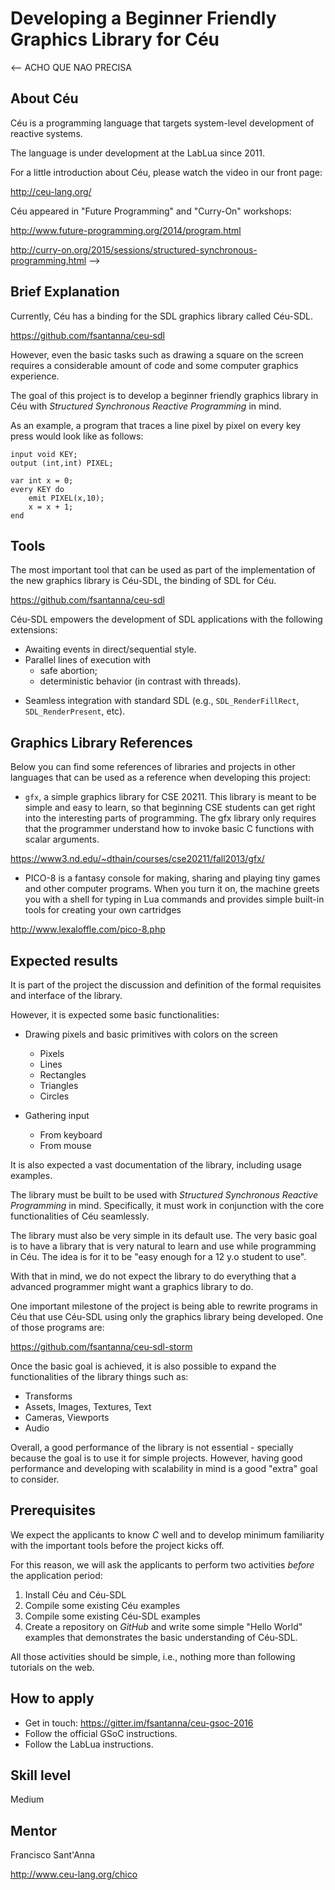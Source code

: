 # Developing a Beginner Friendly Graphics Library for Céu

<--
ACHO QUE NAO PRECISA
## About Céu

Céu is a programming language that targets system-level development of reactive systems.

The language is under development at the LabLua since 2011.

For a little introduction about Céu, please watch the video in our front page:

http://ceu-lang.org/

Céu appeared in "Future Programming" and "Curry-On" workshops:

http://www.future-programming.org/2014/program.html

http://curry-on.org/2015/sessions/structured-synchronous-programming.html
-->

## Brief Explanation

Currently, Céu has a binding for the SDL graphics library called Céu-SDL.

https://github.com/fsantanna/ceu-sdl

<!--
ACHO QUE NAO PRECISA
SDL is a C-based and cross-platform development library that provides access to audio, keyboard, mouse, joystick, and graphics hardware:

http://libsdl.org/
-->

However, even the basic tasks such as drawing a square on the screen requires a considerable amount of code and some computer graphics experience.

The goal of this project is to develop a beginner friendly graphics library in Céu with *Structured Synchronous Reactive Programming* in mind.
<!--It is desired to allow "a 12 year old student" to use the library with ease (NAO SEI SE EH PRA TANTO)--> <!--while not limiting the functionalities of more experienced users (TALVEZ SIM)-->
As an example, a program that traces a line pixel by pixel on every key press would look like as follows:

```
input void KEY;
output (int,int) PIXEL;

var int x = 0;
every KEY do
    emit PIXEL(x,10);
    x = x + 1;
end
```

<!-- TODO: talvez colocar alguns comentários no programa e explicar o que o programa *não fez* (escolher uma cor, aplicar/flip as primitivas, etc) -->

## Tools

The most important tool that can be used as part of the implementation of the new graphics library is Céu-SDL, the binding of SDL for Céu.

https://github.com/fsantanna/ceu-sdl

Céu-SDL empowers the development of SDL applications with the following extensions:

- Awaiting events in direct/sequential style.
- Parallel lines of execution with
    - safe abortion;
    - deterministic behavior (in contrast with threads).
<!--
- Asynchronous loops for heavy computations.
-->
- Seamless integration with standard SDL (e.g., `SDL_RenderFillRect`, `SDL_RenderPresent`, etc).

<!-- TODO: comentar que o SDL eh suficiente para as nossas necessidades (eh um superset do que a gente precisa) -->

## Graphics Library References

Below you can find some references of libraries and projects in other languages that can be used as a reference when developing this project:


- `gfx`, a simple graphics library for CSE 20211. This library is meant to be simple and easy to learn, so that beginning CSE students can get right into the interesting parts of programming. The gfx library only requires that the programmer understand how to invoke basic C functions with scalar arguments.

https://www3.nd.edu/~dthain/courses/cse20211/fall2013/gfx/

- PICO-8 is a fantasy console for making, sharing and playing tiny games and other computer programs. When you turn it on, the machine greets you with a shell for typing in Lua commands and provides simple built-in tools for creating your own cartridges

http://www.lexaloffle.com/pico-8.php

## Expected results

It is part of the project the discussion and definition of the formal requisites and interface of the library.

However, it is expected some basic functionalities:

- Drawing pixels and basic primitives with colors on the screen
    - Pixels
    - Lines
    - Rectangles
    - Triangles
    - Circles

- Gathering input
    - From keyboard
    - From mouse

It is also expected a vast documentation of the library, including usage examples.

The library must be built to be used with *Structured Synchronous Reactive Programming* in mind. Specifically, it must work in conjunction with the core functionalities of Céu seamlessly.

The library must also be very simple in its default use. The very basic goal is to have a library that is very natural to learn and use while programming in Céu. The idea is for it to be "easy enough for a 12 y.o student to use".

With that in mind, we do not expect the library to do everything that a advanced programmer might want a graphics library to do.

One important milestone of the project is being able to rewrite programs in Céu that use Céu-SDL using only the graphics library being developed. One of those programs are:

https://github.com/fsantanna/ceu-sdl-storm

Once the basic goal is achieved, it is also possible to expand the functionalities of the library things such as:

 - Transforms
 - Assets, Images, Textures, Text
 - Cameras, Viewports
 - Audio

Overall, a good performance of the library is not essential - specially because the goal is to use it for simple projects. However, having good performance and developing with scalability in mind is a good "extra" goal to consider.

## Prerequisites

We expect the applicants to know *C* well and to develop minimum familiarity with the important tools before the project kicks off.

For this reason, we will ask the applicants to perform two activities *before* 
the application period:

1. Install Céu and Céu-SDL
2. Compile some existing Céu examples
3. Compile some existing Céu-SDL examples
4. Create a repository on *GitHub* and write some simple "Hello World" examples that demonstrates the basic understanding of Céu-SDL.

All those activities should be simple, i.e., nothing more than following tutorials  on the web.

## How to apply

* Get in touch: https://gitter.im/fsantanna/ceu-gsoc-2016
* Follow the official GSoC instructions.
* Follow the LabLua instructions.

## Skill level

Medium

## Mentor

Francisco Sant'Anna

http://www.ceu-lang.org/chico

